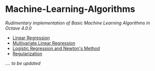 # Machine-Learning-Algorithms

*Rudimentary implementation of Basic Machine Learning Algorithms in Octave 4.0.0*

- [Linear Regression](https://github.com/jig08/Machine-Learning-Algorithms/tree/master/Linear-Regression)
- [Multivariate Linear Regression](https://github.com/jig08/Machine-Learning-Algorithms/tree/master/Multivariate-Linear-Regression)
- [Logistic Regression and Newton's Method](https://github.com/jig08/Machine-Learning-Algorithms/tree/master/Logistic-Regression-and-Newtons-Method)
- [Regularization](https://github.com/jig08/Machine-Learning-Algorithms/tree/master/Regularization)

        
*.... to be updated*
